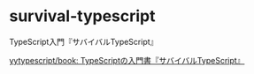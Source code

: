 # survival-typescript
TypeScript入門『サバイバルTypeScript』

[yytypescript/book: TypeScriptの入門書『サバイバルTypeScript』](https://github.com/yytypescript/book)
